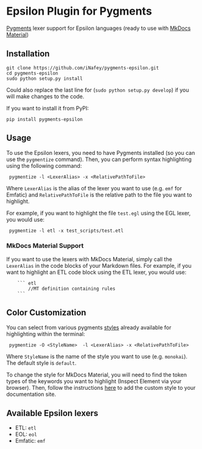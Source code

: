 # Epsilon Plugin for Pygments 
[Pygments](https://pygments.org/) lexer support for Epsilon languages (ready to use with [MkDocs Material](https://squidfunk.github.io/mkdocs-material/))

## Installation

```
git clone https://github.com/iNafey/pygments-epsilon.git
cd pygments-epsilon
sudo python setup.py install 
```
Could also replace the last line for (``sudo python setup.py develop``) if you will make changes to the code.

If you want to install it from PyPI:

```
pip install pygments-epsilon
```

## Usage

To use the Epsilon lexers, you need to have Pygments installed (so you can use the ``pygmentize`` command). Then, you can perform syntax highlighting using the following command:

```
 pygmentize -l <LexerAlias> -x <RelativePathToFile>
```

Where ``LexerAlias`` is the alias of the lexer you want to use (e.g. ``emf`` for Emfatic) and ``RelativePathToFile`` is the relative path to the file you want to highlight.

For example, if you want to highlight the file ``test.egl`` using the EGL lexer, you would use:

```
 pygmentize -l etl -x test_scripts/test.etl
```

### MkDocs Material Support

If you want to use the lexers with MkDocs Material, simply call the ``LexerAlias`` in the code blocks of your Markdown files. For example, if you want to highlight an ETL code block using the ETL lexer, you would use:

```
    ``` etl
        //MT definition containing rules
    ```
```

## Color Customization

You can select from various pygments [styles](https://pygments.org/styles/) already available for highlighting within the terminal:

```
 pygmentize -O <StyleName>  -l <LexerAlias> -x <RelativePathToFile>
```
    
Where ``StyleName`` is the name of the style you want to use (e.g. ``monokai``). The default style is ``default``.

To change the style for MkDocs Material, you will need to find the token types of the keywords you want to highlight (Inspect Element via your browser). Then, follow the instructions [here](https://squidfunk.github.io/mkdocs-material/reference/code-blocks/#custom-syntax-theme) to add the custom style to your documentation site.


## Available Epsilon lexers

* ETL: ``etl``
* EOL: ``eol``
* Emfatic: ``emf``